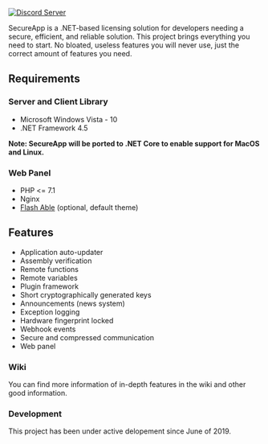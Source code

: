 [![Discord Server](https://img.shields.io/discord/592163007493308416.svg?label=Discord)](https://discord.gg/kqc9Qes)

SecureApp is a .NET-based licensing solution for developers needing a secure, efficient, and reliable solution. This project brings everything you need to start. No bloated, useless features you will never use, just the correct amount of features you need.

## Requirements
### Server and Client Library
* Microsoft Windows Vista - 10
* .NET Framework 4.5

**Note: SecureApp will be ported to .NET Core to enable support for MacOS and Linux.**

### Web Panel
* PHP <= 7.1
* Nginx
* [Flash Able](https://themeforest.net/item/flash-able-bootstrap-4-admin-template-ui-kit/23561457) (optional, default theme)

## Features
* Application auto-updater
* Assembly verification
* Remote functions
* Remote variables
* Plugin framework
* Short cryptographically generated keys
* Announcements (news system)
* Exception logging
* Hardware fingerprint locked
* Webhook events
* Secure and compressed communication
* Web panel

### Wiki
You can find more information of in-depth features in the wiki and other good information.

### Development
This project has been under active delopement since June of 2019.
